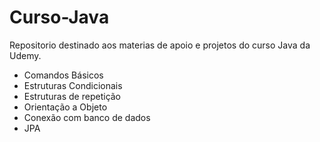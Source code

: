 # Curso-Java
Repositorio destinado aos materias de apoio e projetos do curso Java da Udemy.

<ul>
<li>Comandos Básicos</li>
<li>Estruturas Condicionais</li>
<li>Estruturas de repetição</li>
<li>Orientação a Objeto</li>
<li>Conexão com  banco de dados</li>
<li>JPA</li>
</ul>
